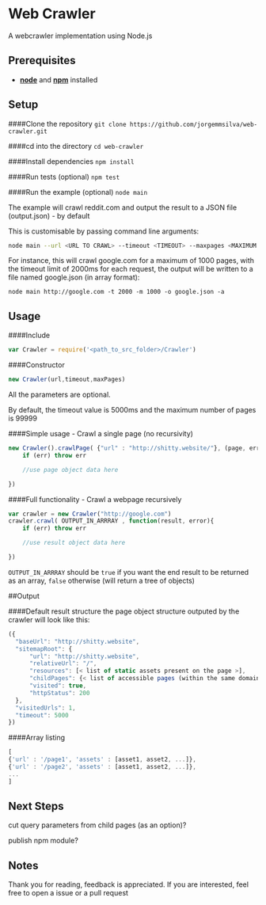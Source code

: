 # Web Crawler
A webcrawler implementation using Node.js

Prerequisites
--------------
* [**node**](https://nodejs.org/) and [**npm**](http://npmjs.org/) installed

Setup
--------------

####Clone the repository
`git clone https://github.com/jorgemmsilva/web-crawler.git`

####cd into the directory
`cd web-crawler`

####Install dependencies
`npm install`

####Run tests (optional)
`npm test`

####Run the example (optional)
`node main`

The example will crawl reddit.com and output the result to a JSON file (output.json) - by default

This is customisable by passing command line arguments:

```bash
node main --url <URL TO CRAWL> --timeout <TIMEOUT> --maxpages <MAXIMUM NUMBER OF PAGES TO CRAWL> --output <OUTPUT FILE> (--array)
```


For instance, this will crawl google.com for a maximum of 1000 pages, with the timeout limit of 2000ms for each request, the output will be written to a file named google.json (in array format):

`node main http://google.com -t 2000 -m 1000 -o google.json -a`

Usage
--------------

####Include
```javascript
var Crawler = require('<path_to_src_folder>/Crawler')
```


####Constructor
```javascript
new Crawler(url,timeout,maxPages)
```

All the parameters are optional.

By default, the timeout value is 5000ms and the maximum number of pages is 99999

####Simple usage - Crawl a single page (no recursivity)
```javascript
new Crawler().crawlPage( {"url" : "http://shitty.website/"}, (page, err) => {
	if (err) throw err

	//use page object data here

})
```


####Full functionality - Crawl a webpage recursively

```javascript
var crawler = new Crawler("http://google.com")
crawler.crawl( OUTPUT_IN_ARRRAY , function(result, error){
	if (err) throw err

	//use result object data here

})
```

`OUTPUT_IN_ARRRAY` should be `true` if you want the end result to be returned as an array, `false` otherwise (will return a tree of objects)



##Output

####Default result structure
the page object structure outputed by the crawler will look like this:

```javascript
({
  "baseUrl": "http://shitty.website",
  "sitemapRoot": {
	  "url": "http://shitty.website",
	  "relativeUrl": "/",
	  "resources": [< list of static assets present on the page >],
	  "childPages": {< list of accessible pages (within the same domain) >},
	  "visited": true,
	  "httpStatus": 200
  },
  "visitedUrls": 1,
  "timeout": 5000
})
```

####Array listing
```javascript
[
{'url' : '/page1', 'assets' : [asset1, asset2, ...]},
{'url' : '/page2', 'assets' : [asset1, asset2, ...]},
...
]
```



Next Steps
--------------

cut query parameters from child pages (as an option)?

publish npm module?


Notes
--------------

Thank you for reading, feedback is appreciated.
If you are interested, feel free to open a issue or a pull request
